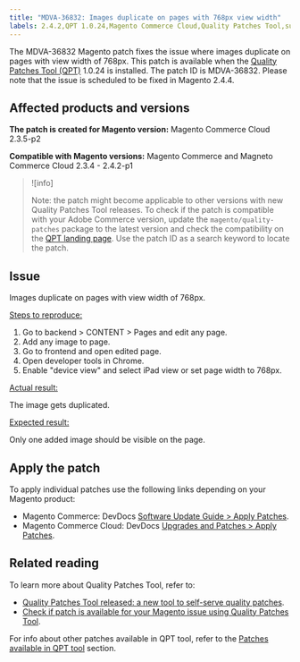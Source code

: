 ```yaml
---
title: "MDVA-36832: Images duplicate on pages with 768px view width"
labels: 2.4.2,QPT 1.0.24,Magento Commerce Cloud,Quality Patches Tool,support tools, Magento Commerce, QPT patches, 2.3.4, 2.3.4-p2, 2.3.5-p1, 2.3.5-p2, 2.4.0, 2.3.6, 2.4.0-p1, 2.4.1, 2.3.6-p1, 2.4.1-p1, 2.4.2, 2.3.7, 2.4.2-p1, product image, duplicate
---
```


The MDVA-36832 Magento patch fixes the issue where images duplicate on pages with view width of 768px. This patch is available when the [Quality Patches Tool (QPT)](https://support.magento.com/hc/en-us/articles/360047139492) 1.0.24 is installed. The patch ID is MDVA-36832. Please note that the issue is scheduled to be fixed in Magento 2.4.4.

## Affected products and versions

**The patch is created for Magento version:** Magento Commerce Cloud 2.3.5-p2

**Compatible with Magento versions:** Magento Commerce and Magneto Commerce Cloud 2.3.4 - 2.4.2-p1
  >![info]
  >
   >Note: the patch might become applicable to other versions with new Quality Patches Tool releases. To check if the patch is compatible with your Adobe Commerce version, update the `magento/quality-patches` package to the latest version and check the compatibility on the [QPT landing page](https://devdocs.magento.com/quality-patches/tool.html#patch-grid). Use the patch ID as a search keyword to locate the patch.

## Issue

  Images duplicate on pages with view width of 768px.

<ins>Steps to reproduce:</ins>

1. Go to backend > CONTENT > Pages and edit any page.
1. Add any image to page.
1. Go to frontend and open edited page.
1. Open developer tools in Chrome.
1. Enable "device view" and select iPad view or set page width to 768px.

<ins>Actual result:</ins>

The image gets duplicated.

<ins>Expected result:</ins>

Only one added image should be visible on the page.

## Apply the patch

To apply individual patches use the following links depending on your Magento product:

* Magento Commerce: DevDocs [Software Update Guide > Apply Patches](https://devdocs.magento.com/guides/v2.4/comp-mgr/patching/mqp.html).
* Magento Commerce Cloud: DevDocs [Upgrades and Patches > Apply Patches](https://devdocs.magento.com/cloud/project/project-patch.html).

## Related reading

To learn more about Quality Patches Tool, refer to:

* [Quality Patches Tool released: a new tool to self-serve quality patches](https://support.magento.com/hc/en-us/articles/360047139492).
* [Check if patch is available for your Magento issue using Quality Patches Tool](https://support.magento.com/hc/en-us/articles/360047125252).

For info about other patches available in QPT tool, refer to the [Patches available in QPT tool](https://support.magento.com/hc/en-us/sections/360010506631-Patches-available-in-QPT-tool-) section.
